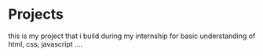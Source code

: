 # Projects
this is my project that i build during my internship for basic understanding of html, css, javascript ....
